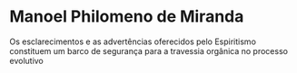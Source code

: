 # Manoel Philomeno de Miranda
Os esclarecimentos e as advertências oferecidos pelo Espiritismo constituem um barco de segurança para a travessia orgânica no processo evolutivo
